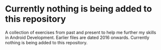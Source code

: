 # Currently nothing is being added to this repository

A collection of exercises from past and present to help me further my skills in Android Development.
Earlier files are dated 2016 onwards. Currently nothing is being added to this repository.
